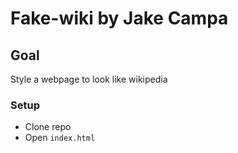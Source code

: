 # Fake-wiki by Jake Campa

## Goal
Style a webpage to look like wikipedia

### Setup
* Clone repo
* Open `index.html`
